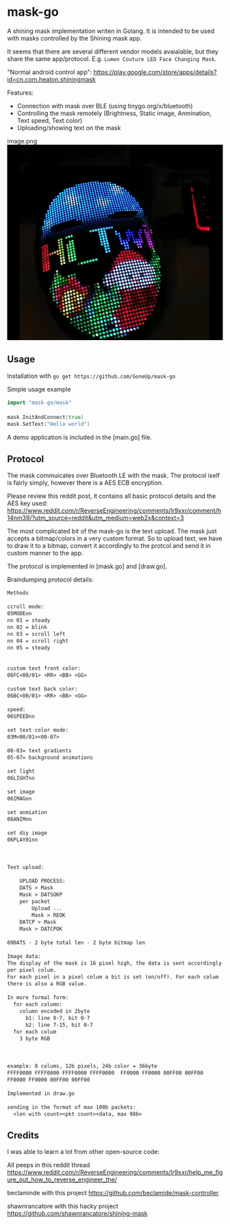 # mask-go
A shining mask implementation writen in Golang. It is intended to be used with masks controlled by the Shining mask app.

It seems that there are several different vendor models avaialable, but they share the same app/protocol. E.g. `Lumen Couture LED Face Changing Mask`.

"Normal android control app": https://play.google.com/store/apps/details?id=cn.com.heaton.shiningmask

Features: 
- Connection with mask over BLE (using tinygo.org/x/bluetooth)
- Controlling the mask remotely (Brightness, Static image, Anmination, Text speed, Text color) 
- Uploading/showing text on the mask 

image.png![](image.png)
## Usage
Installation with
`go get https://github.com/GoneUp/mask-go`


Simple usage example
```go
import "mask-go/mask"

mask.InitAndConnect(true)
mask.SetText("Hello world")
```

A demo application is included in the [main.go] file.


## Protocol 
The mask commuicates over Bluetooth LE with the mask. The protocol iself is fairly simply, however there is a AES ECB encryption. 

Please review this reddit post, it contains all basic protocol details and the AES key used: https://www.reddit.com/r/ReverseEngineering/comments/lr9xxr/comment/h14nm39/?utm_source=reddit&utm_medium=web2x&context=3

The most complicated bit of the mask-go is the text upload. The mask just accepts a bitmap/colors in a very custom format. 
So to upload text, we have to draw it to a bitmap, convert it accordingly to the protcol and send it in custom manner to the app.

The protocol is implemented in [mask.go] and [draw.go].

Braindumping protocol details:

```
Methods 

ccroll mode:
05MODEnn 
nn 01 = steady
nn 02 = blink
nn 03 = scroll left
nn 04 = scroll right
nn 05 = steady


custom text front color:
06FC<00/01> <RR> <BB> <GG>

custom text back color:
06BC<00/01> <RR> <BB> <GG>

speed:
06SPEEDnn

set text color mode:
03M<00/01><00-07>

00-03= text gradients 
05-07= background animations

set light
06LIGHTnn

set image
06IMAGnn

set anmiation
06ANIMnn

set diy image
06PLAY01nn



Text upload:

	UPLOAD PROCESS:
	DATS > Mask
	Mask > DATSOKP
	per packet
		Upload ...
		Mask > REOK
	DATCP > Mask
	Mask > DATCPOK

09DATS - 2 byte total len - 2 byte bitmap len 

Image data:
The display of the mask is 16 pixel high, the data is sent accordingly per pixel colum. 
For each pixel in a pixel colum a bit is set (on/off). For each colum there is also a RGB value. 

In more formal form:
  for each column:
    column encoded in 2byte 
      b1: line 0-7, bit 0-7
      b2: line 7-15, bit 0-7
  for each colum
    3 byte RGB



example: 8 colums, 12b pixels, 24b color = 36byte
FFFF0000 FFFF0000 FFFF0000 FFFF0000  FF0000 FF0000 00FF00 00FF00 FF0000 FF0000 00FF00 00FF00

Implemented in draw.go

sending in the format of max 100b packets:
  <len with count><pkt count><data, max 98b>
```




## Credits

I was able to learn a lot from other open-source code:

All peeps in this reddit thread https://www.reddit.com/r/ReverseEngineering/comments/lr9xxr/help_me_figure_out_how_to_reverse_engineer_the/

beclaminde with this project https://github.com/beclamide/mask-controller

shawnrancatore with this hacky project https://github.com/shawnrancatore/shining-mask
